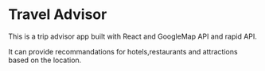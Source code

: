 # Travel Advisor

This is a trip advisor app built with React and GoogleMap API and rapid API. 

It can provide recommandations for hotels,restaurants and attractions based on the location.
